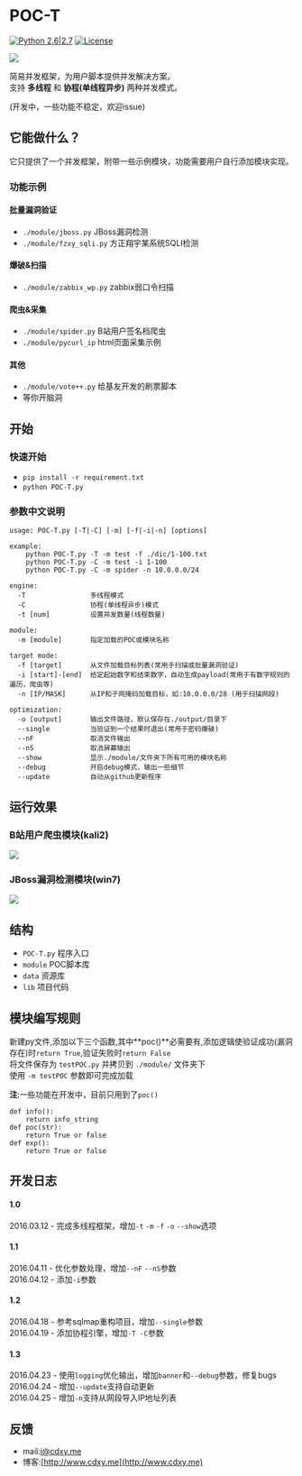 # POC-T # 
[![Python 2.6|2.7](https://img.shields.io/badge/python-2.6|2.7-yellow.svg)](https://www.python.org/) [![License](https://img.shields.io/badge/license-GPLv2-red.svg)](https://raw.githubusercontent.com/sqlmapproject/sqlmap/master/doc/COPYING)  
  
![](http://www.cdxy.me/wp-content/uploads/2016/04/2016-04-23-180429屏幕截图.png)  
  
简易并发框架，为用户脚本提供并发解决方案。  
支持 **多线程** 和 **协程(单线程异步)** 两种并发模式。
  
(开发中，一些功能不稳定，欢迎issue)  
## 它能做什么？ ##  
它只提供了一个并发框架，附带一些示例模块，功能需要用户自行添加模块实现。   
  
### 功能示例 ## 
#### 批量漏洞验证 ## 
 - `./module/jboss.py` JBoss漏洞检测  
 - `./module/fzxy_sqli.py` 方正翔宇某系统SQLI检测  
  
#### 爆破&扫描 ## 
 - `./module/zabbix_wp.py` zabbix弱口令扫描  
  
#### 爬虫&采集 ## 
 - `./module/spider.py` B站用户签名档爬虫  
 - `./module/pycurl_ip` html页面采集示例  
  
#### 其他 ## 
 - `./module/vote++.py` 给基友开发的刷票脚本  
 - 等你开脑洞  
  

## 开始 ## 
### 快速开始 ## 
 - `pip install -r requirement.txt` 
 - `python POC-T.py`  

### 参数中文说明 ## 
```
usage: POC-T.py [-T|-C] [-m] [-f|-i|-n] [options]
  
example:
    python POC-T.py -T -m test -f ./dic/1-100.txt
    python POC-T.py -C -m test -i 1-100
    python POC-T.py -C -m spider -n 10.0.0.0/24
  
engine:
  -T                多线程模式
  -C                协程(单线程异步)模式
  -t [num]          设置并发数量(线程数量)
  
module:
  -m [module]       指定加载的POC或模块名称

target mode:
  -f [target]       从文件加载目标列表(常用于扫描或批量漏洞验证)
  -i [start]-[end]  给定起始数字和结束数字，自动生成payload(常用于有数字规则的遍历，爬虫等)
  -n [IP/MASK]      从IP和子网掩码加载目标，如:10.0.0.0/28 (用于扫描网段)

optimization:
  -o [output]       输出文件路径，默认保存在./output/目录下
  --single          当验证到一个结果时退出(常用于密码爆破)
  --nF              取消文件输出
  --nS              取消屏幕输出
  --show            显示./module/文件夹下所有可用的模块名称
  --debug           开启debug模式，输出一些细节
  --update          自动从github更新程序
```  
  
## 运行效果 ##  
  
### B站用户爬虫模块(kali2) ## 
![](http://www.cdxy.me/wp-content/uploads/2016/04/2016-04-15-102129屏幕截图.png)  
### JBoss漏洞检测模块(win7) ## 
![](http://www.cdxy.me/wp-content/uploads/2016/04/微信截图_20160419213553.png)  
  
  
## 结构 ##  
 - `POC-T.py` 程序入口  
 - `module` POC脚本库  
 - `data` 资源库  
 - `lib` 项目代码  
  
## 模块编写规则 ##
新建py文件,添加以下三个函数,其中**poc()**必需要有,添加逻辑使验证成功(漏洞存在)时`return True`,验证失败时`return False`    
将文件保存为 `testPOC.py` 并拷贝到 `./module/` 文件夹下  
使用 `-m testPOC` 参数即可完成加载  
  
**注**:一些功能在开发中，目前只用到了`poc()`  
  
```
def info():
    return info_string
def poc(str):
    return True or false
def exp():
    return True or false
```  

## 开发日志 ## 
#### 1.0 #### 
2016.03.12 - 完成多线程框架，增加`-t` `-m` `-f` `-o` `--show`选项    
#### 1.1 #### 
2016.04.11 - 优化参数处理，增加`--nF` `--nS`参数  
2016.04.12 - 添加`-i`参数  
#### 1.2 #### 
2016.04.18 - 参考sqlmap重构项目，增加`--single`参数  
2016.04.19 - 添加协程引擎，增加`-T -C`参数    
#### 1.3 #### 
2016.04.23 - 使用`logging`优化输出，增加`banner`和`--debug`参数，修复bugs  
2016.04.24 - 增加`--update`支持自动更新  
2016.04.25 - 增加`-n`支持从网段导入IP地址列表  
  
## 反馈 ##  
 - mail:i@cdxy.me  
 - 博客:[http://www.cdxy.me](http://www.cdxy.me)  
  
